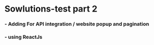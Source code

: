# Sowlutions-test part 2

### - Adding For API integration / website  popup and pagination  

### - using ReactJs
